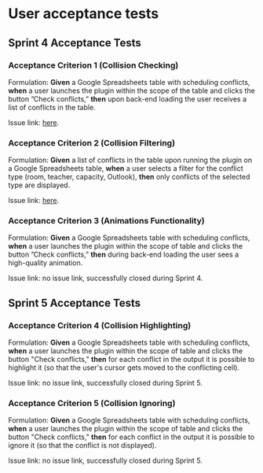 # User acceptance tests
## Sprint 4 Acceptance Tests
### Acceptance Criterion 1 (Collision Checking)
Formulation: **Given** a Google Spreadsheets table with scheduling conflicts, **when** a user launches the plugin within the scope of the table and clicks the
button ”Check conflicts,” **then** upon back-end loading the user receives a list of conflicts in the table.

Issue link: [here](https://github.com/SWP2025/schedule-builder-backend/issues/34).

### Acceptance Criterion 2 (Collision Filtering)
Formulation: **Given** a list of conflicts in the table upon running the plugin
on a Google Spreadsheets table, **when** a user selects a filter for the conflict type (room,
teacher, capacity, Outlook), **then** only conflicts of the selected type are displayed.

Issue link: [here](https://github.com/SWP2025/schedule-builder-frontend/issues/26).

### Acceptance Criterion 3 (Animations Functionality)
Formulation: **Given** a Google Spreadsheets table with scheduling
conflicts, **when** a user launches the plugin within the scope of table and clicks the
button ”Check conflicts,” **then** during back-end loading the user sees a high-quality
animation.

Issue link: no issue link, successfully closed during Sprint 4.
## Sprint 5 Acceptance Tests

### Acceptance Criterion 4 (Collision Highlighting)
Formulation: **Given** a Google Spreadsheets table with scheduling conflicts, **when**
a user launches the plugin within the scope of table and clicks the button "Check conflicts,"
**then** for each conflict in the output it is possible to highlight it
(so that the user's cursor gets moved to the conflicting cell).

Issue link: no issue link, successfully closed during Sprint 5.

### Acceptance Criterion 5 (Collision Ignoring)
Formulation: **Given** a Google Spreadsheets table with scheduling conflicts, **when**
a user launches the plugin within the scope of table and clicks the button "Check conflicts,"
**then** for each conflict in the output it is possible to ignore it
(so that the conflict is not displayed).

Issue link: no issue link, successfully closed during Sprint 5.
